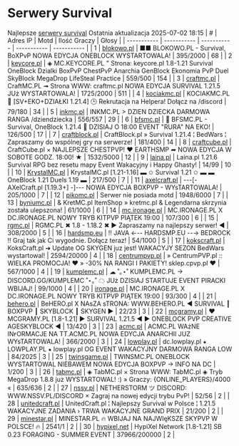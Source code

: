 
# Serwery Survival
Najlepsze [serwery survival](https://mcserwery.pl/serwery/minecraft/tryb/Survival)
Ostatnia aktualizacja 2025-07-02 18:15
| # | Adres IP | Motd | Ilość Graczy | Głosy |
| ----------- | ----------- | ----------- | ----------- | ----------- |
| 1 | 	[blokowo.pl](https://mcserwery.pl/serwery/minecraft/98/) | ■■ BLOKOWO.PL - Survival, BoXPvP NOWA EDYCJA ONEBLOCK WYSTARTOWALA! | 395/2000 | 68 |
| 2 | 	[keycore.pl](https://mcserwery.pl/serwery/minecraft/252/) | ◈ MC.KEYCORE.PL " Strona: keycore.pl 1.8-1.21 Survival OneBlock Dzialki BoxPvP ChestPvP Anarchia GenBlock Ekonomia PvP Duel SkyBlock MegaDrop LifeSteal Practice | 559/500 | 154 |
| 3 | 	[craftmc.pl](https://mcserwery.pl/serwery/minecraft/87/) | CraftMC.PL ➟ Strona WWW: craftmc.pl NOWA EDYCJA SURVIVAL 1.21.5 JUż WYSTARTOWALA! | 1725/2000 | 511 |
| 4 | 	[kociakmc.pl](https://mcserwery.pl/serwery/minecraft/213/) | KOCIAKMC.PL 🚀 [SV+EKO+DZIAŁKI 1.21.4] 🕒 Rekrutacja na Helpera! Dołącz na /discord | 79/180 | 34 |
| 5 | 	[inkmc.pl](https://mcserwery.pl/serwery/minecraft/15/) | INKMC.PL > DZIEN DZIECKA DARMOWA RANGA /dziendziecka | 556/557 | 29 |
| 6 | 	[bfsmc.pl](https://mcserwery.pl/serwery/minecraft/2/) | 🔪 BFSMC.PL - Survival, OneBlock 1.21.4 🔪 DZISIAJ O 18:00 EVENT "RURA" NA EKO! | 126/500 | 17 |
| 7 | 	[craftblock.pl](https://mcserwery.pl/serwery/minecraft/280/) | CraftBlock.pl » Survival 1.21.4 ¦ BedWars ¦ Zapraszamy do wspólnej gry na serwerze! | 181/400 | 14 |
| 8 | 	[craftcube.pl](https://mcserwery.pl/serwery/minecraft/196/) | CraftCube.pl × NAJLEPSZE CHESTPVP! ♥ EARTHSMP ➦ NOWA EDYCJA W SOBOTE GODZ. 18:00! ★ | 1532/5000 | 12 |
| 9 | 	[laina.pl](https://mcserwery.pl/serwery/minecraft/165/) | Laina.pl 1.21.6 Survival RPG bez resetu mapy Event Wakacyjny i Happy Ghasty! | 14/99 | 10 |
| 10 | 	[KrystalMC.pl](https://mcserwery.pl/serwery/minecraft/202/) | KrystalMC.pl [1.21-1.16] ▬ ✩ Survival 1.21 ✩ ▬ ▬ OneBlock 1.21 Duels 1.19 ▬ | 217/500 | 7 |
| 11 | 	[axelcraft.pl](https://mcserwery.pl/serwery/minecraft/223/) | ---[- AXelCraft.pl [1.19.3+] -]---  NOWA EDYCJA BOXPVP - WYsTARTOWALA!  | 205/1000 | 7 |
| 12 | 	[pikomc.pl](https://mcserwery.pl/serwery/minecraft/944/) | Serwer nie posiada motd | 1948/6000 | 7 |
| 13 | 	[byniumc.pl](https://mcserwery.pl/serwery/minecraft/157/) | & KretMC.pl  ItemShop » kretmc.pl & Legendarna skrzynia została ulepszona! | 61/1000 | 6 |
| 14 | 	[mc.ironage.pl](https://mcserwery.pl/serwery/minecraft/275/) | MC.IRONAGE.PL X DC.IRONAGE.PL  NOWY TRYB KITPVP PIĄTEK 19:00 | 107/300 | 6 |
| 15 | 	[rgmc.pl](https://mcserwery.pl/serwery/minecraft/34/) | RGMC.PL ✖ 1.8 - 1.18.2 ✖ ► Zapraszamy na najlepszy serwer! ◄ | 308/2000 | 5 |
| 16 | 	[hardsmp.eu](https://mcserwery.pl/serwery/minecraft/621/) | !! JAVA ←-- HARDSMP.EU --→ BEDROCK !! Graj tak jak Ci wygodnie. Dołącz teraz! | 54/1000 | 5 |
| 17 | 	[kokscraft.pl](https://mcserwery.pl/serwery/minecraft/1/) | KoksCraft.pl ➜ Update OG SKYGEN juz jest! WAKACYJY SEZON BedWars wystartowal! | 2594/20000 | 4 |
| 18 | 	[centrumpvp.pl](https://mcserwery.pl/serwery/minecraft/332/) | » CentrumPVP.pl :: WIELKA PROMOCJA! ❤ » -30% NA RANGI I PAKIETY! sklep.cpvp.pl ❤ | 567/1000 | 4 |
| 19 | 	[kumplemc.pl](https://mcserwery.pl/serwery/minecraft/421/) | ☁ ˚｡⋆˚ KUMPLEMC.PL → DISCORD.GG/KUMPLEMC  ˚⋆｡˚ ☁  JUż DZISIAJ STARTUJE EVENT PIRACKI WBIJAJ! | 99/1000 | 4 |
| 20 | 	[ironage.pl](https://mcserwery.pl/serwery/minecraft/741/) | MC.IRONAGE.PL X DC.IRONAGE.PL  NOWY TRYB KITPVP PIĄTEK 19:00 | 93/300 | 4 |
| 21 | 	[behero.pl](https://mcserwery.pl/serwery/minecraft/117/) | BeHERO.pl X NAsZA sTRONA: WWW.BEHERO.PL  ◄ SURVIVAL ┃ BOXPVP ┃ SKYBLOCK ┃ SKYGEN ► | 22/23 | 3 |
| 22 | 	[mcgramy.pl](https://mcserwery.pl/serwery/minecraft/197/) | ❤ MCGRAMY.PL [1.8-1.21] ▶ SURVIVAL 1.21.5 ◀ ▶ ONEBLOCK  PVP  CREATIVE  AGESKYBLOCK ◀ | 13/420 | 3 |
| 23 | 	[acmc.pl](https://mcserwery.pl/serwery/minecraft/220/) |  ACMC.PL WAżNE INғORMACJE NA TT.ACMC.PL  NOWA EDYCJA ANARCHII JUZ WYsTARTOWALA! | 366/2000 | 3 |
| 24 | 	[lowplay.pl](https://mcserwery.pl/serwery/minecraft/378/) | dc.lowplay.pl ⁕ LOWPLAY.PL ⁕ lowplay.pl OG EVENT WAKACYJNY  DARMOWA RANGA LOW | 84/2025 | 3 |
| 25 | 	[twinsgame.pl](https://mcserwery.pl/serwery/minecraft/790/) | TWINSMC.PL  ONEBLOCK WYSTARTOWAL  NIEBAWEM NOWA EDYCJA BOXPVP -> INFO NA DC | 1/200 | 3 |
| 26 | 	[tabmc.pl](https://mcserwery.pl/serwery/minecraft/3/) | ◈ TabMC.pl × Strona WWW: TabMC.pl  ◈ Tryb MegaDrop 1.8.8 juz WYSTARTOWAL! :) » Graczy: {ONLINE_PLAYERS}/4000 « | 635/636 | 2 |
| 27 | 	[nssv.pl](https://mcserwery.pl/serwery/minecraft/4/) | NETHERSTORM ツ DISCORD: WWW.NSSV.PL/DISCORD  × Zagraj na nowej edycji trybu PvP! | 52/56 | 2 |
| 28 | 	[unitedcraft.pl](https://mcserwery.pl/serwery/minecraft/11/) | UnitedCraft.pl ¦ Najlepszy Survival w Polsce ¦ 1.21.5 WAKACYJNE ZADANIA › TRWA WAKACYJNE GRAND PRIX | 21/200 | 2 |
| 29 | 	[minestar.pl](https://mcserwery.pl/serwery/minecraft/23/) | MINESTAR.PL 🔥 WBIJAJ NA NAJWIęKSZE SKYPVP W POLSCE! 🔥 | 2541/1 | 2 |
| 30 | 	[hypixel.net](https://mcserwery.pl/serwery/minecraft/33/) | HypiXel Network [1.8-1.21] SB 0.23 FORAGING - SUMMER EVENT | 37966/200000 | 2 |

